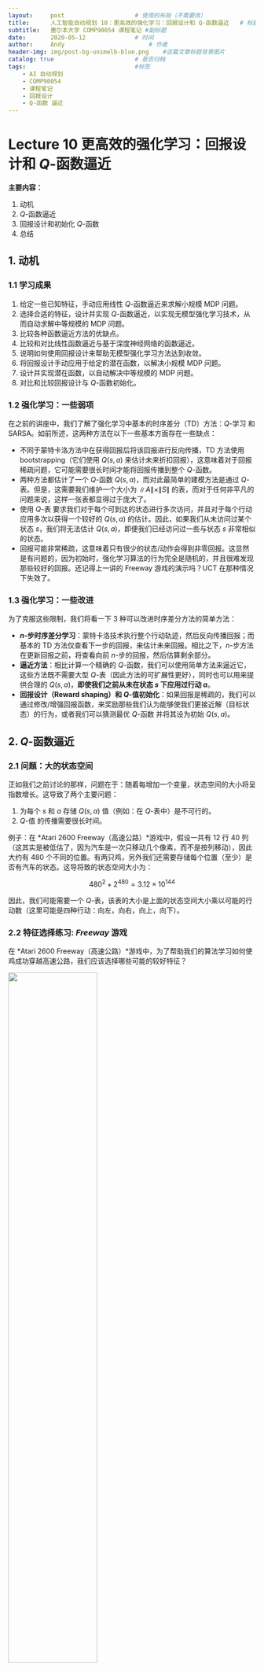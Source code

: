 ```yaml
---
layout:     post   				    # 使用的布局（不需要改）
title:      人工智能自动规划 10：更高效的强化学习：回报设计和 Q-函数逼近  	# 标题 
subtitle:   墨尔本大学 COMP90054 课程笔记 #副标题
date:       2020-05-12 				# 时间
author:     Andy 						# 作者
header-img: img/post-bg-unimelb-blue.png 	#这篇文章标题背景图片
catalog: true 						# 是否归档
tags:								#标签
    - AI 自动规划
    - COMP90054
    - 课程笔记
    - 回报设计
    - Q-函数 逼近
---
```


# Lecture 10 更高效的强化学习：回报设计和 $Q$-函数逼近

**主要内容：**
1. 动机
2. $Q$-函数逼近
3. 回报设计和初始化 $Q$-函数
4. 总结

## 1. 动机
### 1.1 学习成果
1. 给定一些已知特征，手动应用线性 $Q$-函数逼近来求解小规模 MDP 问题。
2. 选择合适的特征，设计并实现 $Q$-函数逼近，以实现无模型强化学习技术，从而自动求解中等规模的 MDP 问题。
3. 比较各种函数逼近方法的优缺点。
4. 比较和对比线性函数逼近与基于深度神经网络的函数逼近。
5. 说明如何使用回报设计来帮助无模型强化学习方法达到收敛。
6. 将回报设计手动应用于给定的潜在函数，以解决小规模 MDP 问题。
7. 设计并实现潜在函数，以自动解决中等规模的 MDP 问题。
8. 对比和比较回报设计与 $Q$-函数初始化。

### 1.2 强化学习：一些弱项
在之前的讲座中，我们了解了强化学习中基本的时序差分（TD）方法：$Q$-学习 和 SARSA。如前所述，这两种方法在以下一些基本方面存在一些缺点：

* 不同于蒙特卡洛方法中在获得回报后将该回报进行反向传播，TD 方法使用 bootstrapping（它们使用 $Q(s,a)$ 来估计未来折扣回报），这意味着对于回报稀疏问题，它可能需要很长时间才能将回报传播到整个 $Q$-函数。
* 两种方法都估计了一个 $Q$-函数 $Q(s,a)$，而对此最简单的建模方法是通过 $Q$-表。但是，这需要我们维护一个大小为 $\|A\|\times \|S\|$ 的表，而对于任何非平凡的问题来说，这样一张表都显得过于庞大了。
* 使用 $Q$-表 要求我们对于每个可到达的状态进行多次访问，并且对于每个行动应用多次以获得一个较好的 $Q(s,a)$ 的估计。因此，如果我们从未访问过某个状态 $s$，我们将无法估计 $Q(s,a)$，即便我们已经访问过一些与状态 $s$ 非常相似的状态。
* 回报可能非常稀疏，这意味着只有很少的状态/动作会得到非零回报。这显然是有问题的，因为初始时，强化学习算法的行为完全是随机的，并且很难发现那些较好的回报。还记得上一讲的 Freeway 游戏的演示吗？UCT 在那种情况下失效了。

### 1.3 强化学习：一些改进
为了克服这些限制，我们将看一下 3 种可以改进时序差分方法的简单方法：

* **$n$-步时序差分学习**：蒙特卡洛技术执行整个行动轨迹，然后反向传播回报；而基本的 TD 方法仅查看下一步的回报，来估计未来回报。相比之下，$n$-步方法在更新回报之前，将查看向前 $n$-步的回报，然后估算剩余部分。
* **逼近方法**：相比计算一个精确的 $Q$-函数，我们可以使用简单方法来逼近它，这些方法既不需要大型 $Q$-表（因此方法的可扩展性更好），同时也可以用来提供合理的 $Q(s,a)$，**即使我们之前从未在状态 $s$ 下应用过行动 $a$**。
* **回报设计（Reward shaping）和 $Q$-值初始化**：如果回报是稀疏的，我们可以通过修改/增强回报函数，来奖励那些我们认为能够使我们更接近解（目标状态）的行为，或者我们可以猜测最优 $Q$-函数 并将其设为初始 $Q(s,a)$。

## 2. $Q$-函数逼近

### 2.1 问题：大的状态空间

正如我们之前讨论的那样，问题在于：随着每增加一个变量，状态空间的大小将呈指数增长。这导致了两个主要问题：
1. 为每个 $s$ 和 $a$ 存储 $Q(s,a)$ 值（例如：在 $Q$-表中）是不可行的。
2. $Q$-值 的传播需要很长时间。

例子：在 *Atari 2600 Freeway（高速公路）*游戏中，假设一共有 $12$ 行 $40$ 列（这其实是被低估了，因为汽车是一次只移动几个像素，而不是按列移动），因此大约有 $480$ 个不同的位置。有两只鸡，另外我们还需要存储每个位置（至少）是否有汽车的状态。这导将致的状态空间大小为：

$$480^2 + 2^{480} = 3.12\times 10^{144}$$

因此，我们可能需要一个 $Q$-表，该表的大小是上面的状态空间大小乘以可能的行动数（这里可能是四种行动：向左，向右，向上，向下）。

### 2.2 特征选择练习: *Freeway* 游戏

在 *Atari 2600 Freeway（高速公路）*游戏中，为了帮助我们的算法学习如何使鸡成功穿越高速公路，我们应该选择哪些可能的较好特征？

<img src="http://andy-blog.oss-cn-beijing.aliyuncs.com/blog/2020-05-27-WX20200527-170037%402x.png" width="60%">

### 2.3 线性函数逼近

关键思想是使用 **特征** 及其权重的线性组合来近似 $Q$-函数。我们这里不会对其所有内容进行详细讨论，而是考虑其中最重要的部分，并对其建模。

整个过程如下：
1. 对于状态，我们考虑能够确定其表示形式的特征是什么。
2. 在学习过程中，我们的更新是基于 **特征的权重** 而非状态本身。
3. 通过对特征进行加权求和来估计 $Q(s,a)$。

例子：在 *Atari 2600 Freeway（高速公路）*游戏中，相比之前我们记录两名玩家的位置以及地图上每个位置是否有汽车，现在我们只需记录每个玩家与道路另一侧的距离以及与每行中最近汽车的距离即可。这些信息可能已经足够了，而这只需要 $14$ 个特征。在近似 $Q$-学习 中，我们存储的是特征和权重，而非状态。我们需要学习的是每个特征对于每个行动的重要性（即，特征的权重）。

### 2.4 近似 $Q$-函数表示
如前所述，我们将使用特征及其权重而非 $Q$-表，来表示 $Q$-函数。

为了表示它，我们有两个向量：

* **特征向量 $f(s,a)$**：它是一个由 $n\cdot \|A\|$ 个不同函数构成的向量，其中 $n$ 是状态特征数，$\|A\|$ 是行动数。每个函数都提取一个 “状态-行动” 对 $(s,a)$ 的特征值。我们说 $f_i(s,a)$ 从 “状态-行动” 对 $(s,a)$ 中提取了第 $i$ 个特征：

  $$f(s,a)=\begin{pmatrix} f_1(s,a) \\ f_2(s,a) \\ \dots \\ f_n(s,a) \end{pmatrix}$$

  在 *Atari 2600 Freeway（高速公路）*的例子中，我们有一个向量，该向量具有 $14$ 个状态特征乘以 $4$ 个行动。函数 $f_i(s,\textit{Up})$ 返回的是：如果选择向上移动，第 $i+1$ 行（对于 $12$ 行中的每一行，即 $i=1,\dots,12$）中距离最近的汽车；而函数 $f_{13}(s,\textit{Up})$ 返回的是第 $1$ 只鸡离目标的距离；函数 $f_{14}(s,\textit{Up})$ 返回的是第 $2$ 只鸡离目标的距离。例如：$f_{13}(s,a)=\frac{row(s,chicken)}{max\_row}$。

* 一个大小为 $n\times \|A\|$ 的 **权重向量 $w$**：每个 “特征-行动” 对都具有一个权重。$w_i^a$ 定义了特征 $i$ 对于行动 $a$ 的权重。

### 2.5 定义 “状态-行动” 特征




下节内容：更高效的强化学习：回报设计和 $Q$-函数逼近


